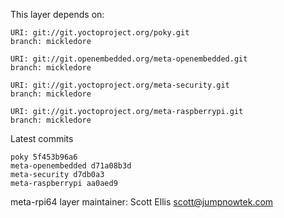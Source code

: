 This layer depends on:

    URI: git://git.yoctoproject.org/poky.git
    branch: mickledore

    URI: git://git.openembedded.org/meta-openembedded.git
    branch: mickledore

    URI: git://git.yoctoproject.org/meta-security.git
    branch: mickledore

    URI: git://git.yoctoproject.org/meta-raspberrypi.git
    branch: mickledore

Latest commits

    poky 5f453b96a6
    meta-openembedded d71a08b3d
    meta-security d7db0a3
    meta-raspberrypi aa0aed9

meta-rpi64 layer maintainer: Scott Ellis <scott@jumpnowtek.com>
